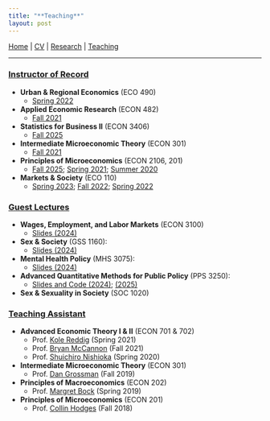 ```yaml
---
title: "**Teaching**"
layout: post
---
```


<nav>
  <a href="https://joshmartinecon.github.io/">Home</a> | 
  <a href="https://nbviewer.org/github/joshmartinecon/quarto-cv/blob/main/joshmartin_cv.pdf" target="_blank" rel="noopener noreferrer">CV</a> | 
  <a href="https://joshmartinecon.github.io/research.html">Research</a> | 
  <a href="https://joshmartinecon.github.io/teaching.html">Teaching</a>
</nav>

---

### <ins>**Instructor of Record**</ins>

<ul>
  <li>
    <strong>Urban & Regional Economics</strong> (ECO 490)
    <ul>
      <li>
        <a href="https://github.com/joshmartinecon/joshmartinecon.github.io/blob/main/teaching/syllabi/2022Spring_ECO490_syllabus.pdf" target="_blank" rel="noopener noreferrer">Spring 2022</a>
      </li>
    </ul>
  </li>
  <li>
    <strong>Applied Economic Research</strong> (ECON 482)
    <ul>
      <li>
        <a href="https://github.com/joshmartinecon/joshmartinecon.github.io/blob/main/teaching/syllabi/2021Fall_ECON482_syllabus.pdf" target="_blank" rel="noopener noreferrer">Fall 2021</a>
      </li>
    </ul>
  </li>
  <li>
    <strong>Statistics for Business II</strong> (ECON 3406)
    <ul>
      <li>
        <a href="https://github.com/joshmartinecon/joshmartinecon.github.io/blob/main/teaching/syllabi/2025Fall_ECON3406_syllabus.pdf" target="_blank" rel="noopener noreferrer">Fall 2025</a>
      </li>
    </ul>
  </li>
  <li>
    <strong>Intermediate Microeconomic Theory</strong> (ECON 301)
    <ul>
      <li>
        <a href="https://github.com/joshmartinecon/joshmartinecon.github.io/blob/main/teaching/syllabi/2021Fall_ECON301_syllabus.pdf" target="_blank" rel="noopener noreferrer">Fall 2021</a>
      </li>
    </ul>
  </li>
  <li>
    <strong>Principles of Microeconomics</strong> (ECON 2106, 201)
    <ul>
      <li>
        <a href="https://github.com/joshmartinecon/joshmartinecon.github.io/blob/main/teaching/syllabi/2025Fall_ECON2106_syllabus.pdf" target="_blank" rel="noopener noreferrer">Fall 2025</a>; <a href="https://github.com/joshmartinecon/joshmartinecon.github.io/blob/main/teaching/syllabi/2021Spring_ECON201_syllabus.pdf" target="_blank" rel="noopener noreferrer">Spring 2021</a>; <a href="https://github.com/joshmartinecon/joshmartinecon.github.io/blob/main/teaching/syllabi/2020Summer_ECON201_syllabus.pdf" target="_blank" rel="noopener noreferrer">Summer 2020</a>
      </li>
    </ul>
  </li>
  <li>
    <strong>Markets & Society</strong> (ECO 110)
    <ul>
      <li>
        <a href="https://github.com/joshmartinecon/joshmartinecon.github.io/blob/main/teaching/syllabi/2023Spring_ECO110_syllabus.pdf" target="_blank" rel="noopener noreferrer">Spring 2023</a>; <a href="https://github.com/joshmartinecon/joshmartinecon.github.io/blob/main/teaching/syllabi/2022Fall_ECO110_syllabus.pdf" target="_blank" rel="noopener noreferrer">Fall 2022</a>; <a href="https://github.com/joshmartinecon/joshmartinecon.github.io/blob/main/teaching/syllabi/2022Spring_ECO110_syllabus.pdf" target="_blank" rel="noopener noreferrer">Spring 2022</a>
      </li>
    </ul>
  </li>
</ul>

### <ins>**Guest Lectures**</ins>

<ul>
  <li>
    <strong>Wages, Employment, and Labor Markets</strong> (ECON 3100)
    <ul>
      <li>
        <a href="https://github.com/joshmartinecon/joshmartinecon.github.io/tree/main/teaching/lectures/Vanderbilt/ECON%203100%20Guest%20Lecture%2010.15.24" target="_blank" rel="noopener noreferrer">Slides (2024)</a>
      </li>
    </ul>
  </li>
  <li>
    <strong>Sex &amp; Society</strong> (GSS 1160):
    <ul>
      <li>
        <a href="https://github.com/joshmartinecon/joshmartinecon.github.io/tree/main/teaching/lectures/Vanderbilt/GSS%201160%20Guest%20Lecture%203.4.24" target="_blank" rel="noopener noreferrer">Slides (2024)</a>
      </li>
    </ul>
  </li>
  <li>
    <strong>Mental Health Policy</strong> (MHS 3075):
    <ul>
      <li>
        <a href="https://github.com/joshmartinecon/joshmartinecon.github.io/tree/main/teaching/lectures/Vanderbilt/MHS%203075%20Guest%20Lecture%2010.22.24" target="_blank" rel="noopener noreferrer">Slides (2024)</a>
      </li>
    </ul>
  </li>
  <li>
    <strong>Advanced Quantitative Methods for Public Policy</strong> (PPS 3250):
    <ul>
      <li>
        <a href="https://github.com/joshmartinecon/joshmartinecon.github.io/tree/main/teaching/lectures/Vanderbilt/PPS%203250/Guest%20Lecture%202.21.24" target="_blank" rel="noopener noreferrer">Slides and Code (2024)</a>; <a href="https://github.com/joshmartinecon/joshmartinecon.github.io/tree/main/teaching/lectures/Vanderbilt/PPS%203250/Guest%20Lecture%202.24.25" target="_blank" rel="noopener noreferrer">(2025)</a>
      </li>
    </ul>
  </li>
  <li>
    <strong>Sex &amp; Sexuality in Society</strong> (SOC 1020)
  </li>
</ul>

### <ins>**Teaching Assistant**<ins>

<ul>
   <li>
    <strong>Advanced Economic Theory I &amp; II</strong> (ECON 701 & 702)
    <ul>
      <li>
        Prof. <a href="https://sites.google.com/site/kolereddig" target="_blank" rel="noopener noreferrer">Kole Reddig</a> (Spring 2021)
      </li>
      <li>
        Prof. <a href="https://sites.google.com/site/bryancmccannon/" target="_blank" rel="noopener noreferrer">Bryan McCannon</a> (Fall 2021)
      </li>
      <li>
        Prof. <a href="https://community.wvu.edu/~shnishioka/" target="_blank" rel="noopener noreferrer">Shuichiro Nishioka</a> (Spring 2020)
      </li>
    </ul>
  </li>
  <li>
    <strong>Intermediate Microeconomic Theory</strong> (ECON 301)
    <ul>
      <li>
        Prof. <a href="https://sites.google.com/view/danielgrossman/home" target="_blank" rel="noopener noreferrer">Dan Grossman</a> (Fall 2019)
      </li>
    </ul>
  </li>
  <li>
    <strong>Principles of Macroeconomics</strong> (ECON 202)
    <ul>
      <li>
        Prof. <a href="https://sites.google.com/view/margaretbock" target="_blank" rel="noopener noreferrer">Margret Bock</a> (Spring 2019)
      </li>
    </ul>
  </li>
  <li>
    <strong>Principles of Microeconomics</strong> (ECON 201)
    <ul>
      <li>
        Prof. <a href="https://sites.google.com/site/collinhodges/home" target="_blank" rel="noopener noreferrer">Collin Hodges</a> (Fall 2018)
      </li>
    </ul>
  </li>
</ul>
